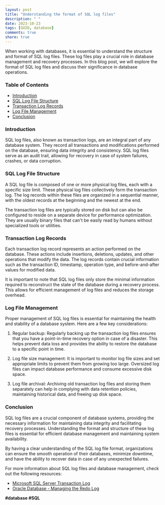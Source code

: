 ```yaml
---
layout: post
title: "Understanding the format of SQL log files"
description: " "
date: 2023-10-23
tags: [GUID, database]
comments: true
share: true
---
```


When working with databases, it is essential to understand the structure and format of SQL log files. These log files play a crucial role in database management and recovery processes. In this blog post, we will explore the format of SQL log files and discuss their significance in database operations.

### Table of Contents
- [Introduction](#introduction)
- [SQL Log File Structure](#sql-log-file-structure)
- [Transaction Log Records](#transaction-log-records)
- [Log File Management](#log-file-management)
- [Conclusion](#conclusion)

### Introduction

SQL log files, also known as transaction logs, are an integral part of any database system. They record all transactions and modifications performed on the database, ensuring data integrity and consistency. SQL log files serve as an audit trail, allowing for recovery in case of system failures, crashes, or data corruption.

### SQL Log File Structure

A SQL log file is composed of one or more physical log files, each with a specific size limit. These physical log files collectively form the transaction log. The log records within these files are organized in a sequential manner, with the oldest records at the beginning and the newest at the end. 

The transaction log files are typically stored on disk but can also be configured to reside on a separate device for performance optimization. They are usually binary files that can't be easily read by humans without specialized tools or utilities.

### Transaction Log Records

Each transaction log record represents an action performed on the database. These actions include insertions, deletions, updates, and other operations that modify the data. The log records contain crucial information such as the transaction ID, timestamp, operation type, and before-and-after values for modified data.

It is important to note that SQL log files only store the minimal information required to reconstruct the state of the database during a recovery process. This allows for efficient management of log files and reduces the storage overhead.

### Log File Management

Proper management of SQL log files is essential for maintaining the health and stability of a database system. Here are a few key considerations:

1. Regular backup: Regularly backing up the transaction log files ensures that you have a point-in-time recovery option in case of a disaster. This helps prevent data loss and provides the ability to restore the database to a specific point in time.

2. Log file size management: It is important to monitor log file sizes and set appropriate limits to prevent them from growing too large. Oversized log files can impact database performance and consume excessive disk space.

3. Log file archival: Archiving old transaction log files and storing them separately can help in complying with data retention policies, maintaining historical data, and freeing up disk space.

### Conclusion

SQL log files are a crucial component of database systems, providing the necessary information for maintaining data integrity and facilitating recovery processes. Understanding the format and structure of these log files is essential for efficient database management and maintaining system availability.

By having a clear understanding of the SQL log file format, organizations can ensure the smooth operation of their databases, minimize downtime, and have the ability to recover data in case of any unexpected failures.

For more information about SQL log files and database management, check out the following resources:

- [Microsoft SQL Server Transaction Log](https://docs.microsoft.com/en-us/sql/relational-databases/sql-server-transaction-log-architecture-and-management-guide?view=sql-server-ver15)
- [Oracle Database - Managing the Redo Log](https://docs.oracle.com/en/database/oracle/oracle-database/19/cncpt/backup.htm#GUID-D0659F62-2FA7-4D90-B811-82B5F81F7C8B)

**#database #SQL**